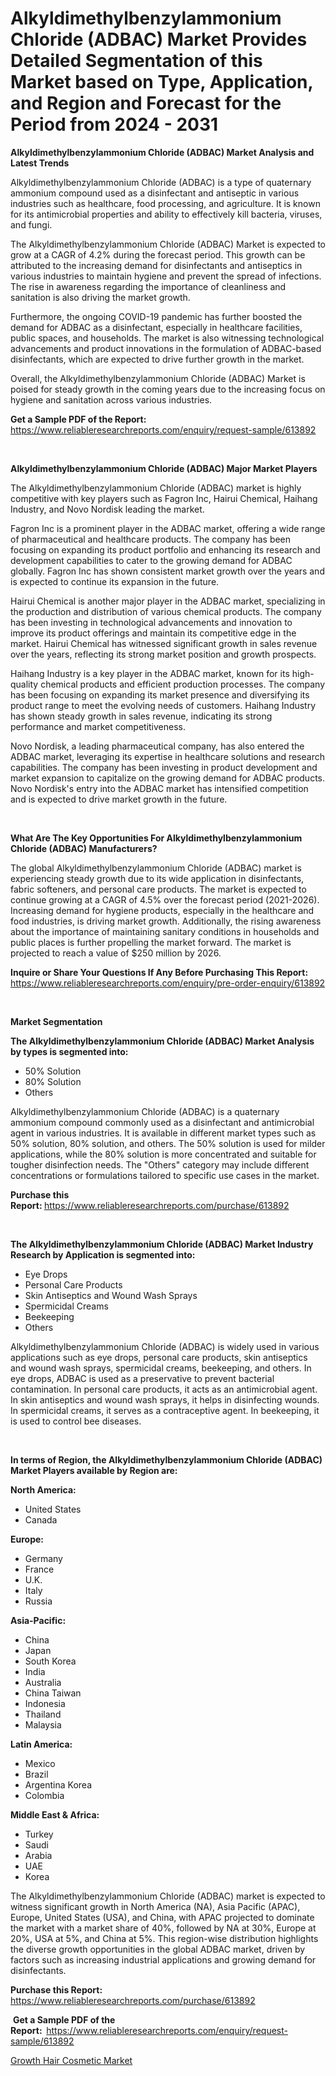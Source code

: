 <p><h1>Alkyldimethylbenzylammonium Chloride (ADBAC) Market Provides Detailed Segmentation of this Market based on Type, Application, and Region and Forecast for the Period from 2024 - 2031</h1></p><p><strong>Alkyldimethylbenzylammonium Chloride (ADBAC) Market Analysis and Latest Trends</strong></p>
<p><p>Alkyldimethylbenzylammonium Chloride (ADBAC) is a type of quaternary ammonium compound used as a disinfectant and antiseptic in various industries such as healthcare, food processing, and agriculture. It is known for its antimicrobial properties and ability to effectively kill bacteria, viruses, and fungi.</p><p>The Alkyldimethylbenzylammonium Chloride (ADBAC) Market is expected to grow at a CAGR of 4.2% during the forecast period. This growth can be attributed to the increasing demand for disinfectants and antiseptics in various industries to maintain hygiene and prevent the spread of infections. The rise in awareness regarding the importance of cleanliness and sanitation is also driving the market growth.</p><p>Furthermore, the ongoing COVID-19 pandemic has further boosted the demand for ADBAC as a disinfectant, especially in healthcare facilities, public spaces, and households. The market is also witnessing technological advancements and product innovations in the formulation of ADBAC-based disinfectants, which are expected to drive further growth in the market.</p><p>Overall, the Alkyldimethylbenzylammonium Chloride (ADBAC) Market is poised for steady growth in the coming years due to the increasing focus on hygiene and sanitation across various industries.</p></p>
<p><strong>Get a Sample PDF of the Report:&nbsp;</strong> <a href="https://www.reliableresearchreports.com/enquiry/request-sample/613892">https://www.reliableresearchreports.com/enquiry/request-sample/613892</a></p>
<p>&nbsp;</p>
<p><strong>Alkyldimethylbenzylammonium Chloride (ADBAC) Major Market Players</strong></p>
<p><p>The Alkyldimethylbenzylammonium Chloride (ADBAC) market is highly competitive with key players such as Fagron Inc, Hairui Chemical, Haihang Industry, and Novo Nordisk leading the market. </p><p>Fagron Inc is a prominent player in the ADBAC market, offering a wide range of pharmaceutical and healthcare products. The company has been focusing on expanding its product portfolio and enhancing its research and development capabilities to cater to the growing demand for ADBAC globally. Fagron Inc has shown consistent market growth over the years and is expected to continue its expansion in the future.</p><p>Hairui Chemical is another major player in the ADBAC market, specializing in the production and distribution of various chemical products. The company has been investing in technological advancements and innovation to improve its product offerings and maintain its competitive edge in the market. Hairui Chemical has witnessed significant growth in sales revenue over the years, reflecting its strong market position and growth prospects.</p><p>Haihang Industry is a key player in the ADBAC market, known for its high-quality chemical products and efficient production processes. The company has been focusing on expanding its market presence and diversifying its product range to meet the evolving needs of customers. Haihang Industry has shown steady growth in sales revenue, indicating its strong performance and market competitiveness.</p><p>Novo Nordisk, a leading pharmaceutical company, has also entered the ADBAC market, leveraging its expertise in healthcare solutions and research capabilities. The company has been investing in product development and market expansion to capitalize on the growing demand for ADBAC products. Novo Nordisk's entry into the ADBAC market has intensified competition and is expected to drive market growth in the future.</p></p>
<p>&nbsp;</p>
<p><strong>What Are The Key Opportunities For Alkyldimethylbenzylammonium Chloride (ADBAC) Manufacturers?</strong></p>
<p><p>The global Alkyldimethylbenzylammonium Chloride (ADBAC) market is experiencing steady growth due to its wide application in disinfectants, fabric softeners, and personal care products. The market is expected to continue growing at a CAGR of 4.5% over the forecast period (2021-2026). Increasing demand for hygiene products, especially in the healthcare and food industries, is driving market growth. Additionally, the rising awareness about the importance of maintaining sanitary conditions in households and public places is further propelling the market forward. The market is projected to reach a value of $250 million by 2026.</p></p>
<p><strong>Inquire or Share Your Questions If Any Before Purchasing This Report:</strong> <a href="https://www.reliableresearchreports.com/enquiry/pre-order-enquiry/613892">https://www.reliableresearchreports.com/enquiry/pre-order-enquiry/613892</a></p>
<p>&nbsp;</p>
<p><strong>Market Segmentation</strong></p>
<p><strong>The Alkyldimethylbenzylammonium Chloride (ADBAC) Market Analysis by types is segmented into:</strong></p>
<p><ul><li>50% Solution</li><li>80% Solution</li><li>Others</li></ul></p>
<p><p>Alkyldimethylbenzylammonium Chloride (ADBAC) is a quaternary ammonium compound commonly used as a disinfectant and antimicrobial agent in various industries. It is available in different market types such as 50% solution, 80% solution, and others. The 50% solution is used for milder applications, while the 80% solution is more concentrated and suitable for tougher disinfection needs. The "Others" category may include different concentrations or formulations tailored to specific use cases in the market.</p></p>
<p><strong>Purchase this Report:&nbsp;</strong><a href="https://www.reliableresearchreports.com/purchase/613892">https://www.reliableresearchreports.com/purchase/613892</a></p>
<p>&nbsp;</p>
<p><strong>The Alkyldimethylbenzylammonium Chloride (ADBAC) Market Industry Research by Application is segmented into:</strong></p>
<p><ul><li>Eye Drops</li><li>Personal Care Products</li><li>Skin Antiseptics and Wound Wash Sprays</li><li>Spermicidal Creams</li><li>Beekeeping</li><li>Others</li></ul></p>
<p><p>Alkyldimethylbenzylammonium Chloride (ADBAC) is widely used in various applications such as eye drops, personal care products, skin antiseptics and wound wash sprays, spermicidal creams, beekeeping, and others. In eye drops, ADBAC is used as a preservative to prevent bacterial contamination. In personal care products, it acts as an antimicrobial agent. In skin antiseptics and wound wash sprays, it helps in disinfecting wounds. In spermicidal creams, it serves as a contraceptive agent. In beekeeping, it is used to control bee diseases.</p></p>
<p>&nbsp;</p>
<p><strong>In terms of Region, the Alkyldimethylbenzylammonium Chloride (ADBAC) Market Players available by Region are:</strong></p>
<p>
    <p> <strong> North America: </strong>
        <ul>
            <li>United States</li>
            <li>Canada</li>
        </ul>
        </p> 
    <p> <strong> Europe: </strong>
        <ul>
            <li>Germany</li>
            <li>France</li>
            <li>U.K.</li>
            <li>Italy</li>
            <li>Russia</li>
        </ul>
        </p> 
    <p> <strong> Asia-Pacific: </strong>
        <ul>
            <li>China</li>
            <li>Japan</li>
            <li>South Korea</li>
            <li>India</li>
            <li>Australia</li>
            <li>China Taiwan</li>
            <li>Indonesia</li>
            <li>Thailand</li>
            <li>Malaysia</li>
        </ul>
        </p> 
    <p> <strong> Latin America: </strong>
        <ul>
            <li>Mexico</li>
            <li>Brazil</li>
            <li>Argentina Korea</li>
            <li>Colombia</li>
        </ul>
        </p> 
    <p> <strong> Middle East & Africa: </strong>
        <ul>
            <li>Turkey</li>
            <li>Saudi</li>
            <li>Arabia</li>
            <li>UAE</li>
            <li>Korea</li>
        </ul>
    </p>
    </p>
<p><p>The Alkyldimethylbenzylammonium Chloride (ADBAC) market is expected to witness significant growth in North America (NA), Asia Pacific (APAC), Europe, United States (USA), and China, with APAC projected to dominate the market with a market share of 40%, followed by NA at 30%, Europe at 20%, USA at 5%, and China at 5%. This region-wise distribution highlights the diverse growth opportunities in the global ADBAC market, driven by factors such as increasing industrial applications and growing demand for disinfectants.</p></p>
<p><strong>Purchase this Report: </strong><a href="https://www.reliableresearchreports.com/purchase/613892">https://www.reliableresearchreports.com/purchase/613892</a></p>
<p>&nbsp;<strong>Get a Sample PDF of the Report:&nbsp;&nbsp;</strong><a href="https://www.reliableresearchreports.com/enquiry/request-sample/613892">https://www.reliableresearchreports.com/enquiry/request-sample/613892</a></p>
<p><strong></strong></p>
<p><p><a href="https://noble-drawer-34c.notion.site/Growth-Hair-Cosmetic-Market-with-the-goal-of-estimating-the-market-size-and-future-growth-potential--57b9ce8e6b214b70b0fb391755db1872">Growth Hair Cosmetic Market</a></p></p>